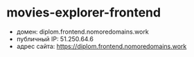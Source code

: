 # movies-explorer-frontend
* домен: diplom.frontend.nomoredomains.work
* публичный IP: 51.250.64.6
* адрес сайта: https://diplom.frontend.nomoredomains.work